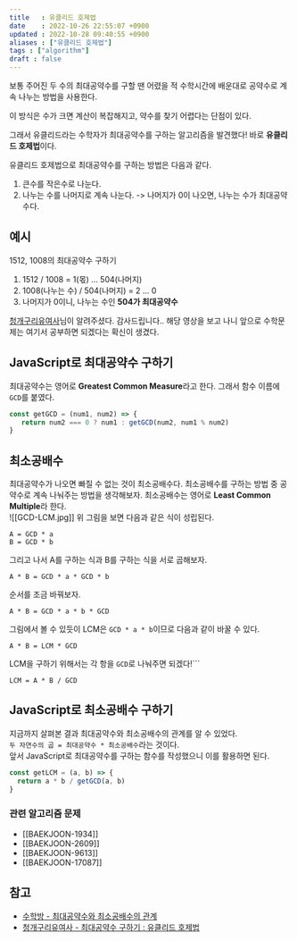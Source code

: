 ```yaml
---
title   : 유클리드 호제법 
date    : 2022-10-26 22:55:07 +0900
updated : 2022-10-28 09:40:55 +0900
aliases : ["유클리드 호제법"]
tags : ["algorithm"]
draft : false
---
```



보통 주어진 두 수의 최대공약수를 구할 땐 어렸을 적 수학시간에 배운대로  공약수로 계속 나누는 방법을 사용한다.

이 방식은 수가 크면 계산이 복잡해지고, 약수를 찾기 어렵다는 단점이 있다.

그래서 유클리드라는 수학자가 최대공약수를 구하는 알고리즘을 발견했다! 바로 **유클리드 호제법**이다.

유클리드 호제법으로 최대공약수를 구하는 방법은 다음과 같다.

1. 큰수를 작은수로 나눈다.
2. 나누는 수를 나머지로 계속 나눈다. -> 나머지가 0이 나오면, 나누는 수가 최대공약수다.

## 예시
1512, 1008의 최대공약수 구하기
1. 1512 / 1008 = 1(몫) ... 504(나머지)
2. 1008(나누는 수) / 504(나머지) = 2 ... 0
3. 나머지가 0이니, 나누는 수인 **504가 최대공약수**

[청개구리유여사](https://youtu.be/R1gxRwXRpMQ)님이 알려주셨다. 감사드립니다..
해당 영상을 보고 나니 앞으로 수학문제는 여기서 공부하면 되겠다는 확신이 생겼다.

## JavaScript로 최대공약수 구하기
최대공약수는 영어로 **Greatest Common Measure**라고 한다.  그래서 함수 이름에 `GCD`를 붙였다.  
```javascript
const getGCD = (num1, num2) => {
   return num2 === 0 ? num1 : getGCD(num2, num1 % num2)
}
```

## 최소공배수
최대공약수가 나오면 빠질 수 없는 것이 최소공배수다. 
최소공배수를 구하는 방법 중 공약수로 계속 나눠주는 방법을 생각해보자.
최소공배수는 영어로 **Least Common Multiple**라 한다.  
![[GCD-LCM.jpg]]
위 그림을 보면 다음과 같은 식이 성립된다.
```
A = GCD * a
B = GCD * b
```

그리고 나서 A를 구하는 식과 B를 구하는 식을 서로 곱해보자.
```
A * B = GCD * a * GCD * b
```

순서를 조금 바꿔보자.
```
A * B = GCD * a * b * GCD
```

그림에서 볼 수 있듯이 LCM은 `GCD * a * b`이므로 다음과 같이 바꿀 수 있다.
```
A * B = LCM * GCD
```

LCM을 구하기 위해서는 각 항을 `GCD`로 나눠주면 되겠다!```
```
LCM = A * B / GCD
```

## JavaScript로 최소공배수 구하기
지금까지 살펴본 결과 최대공약수와 최소공배수의 관계를 알 수 있었다.   
`두 자연수의 곱 = 최대공약수 * 최소공배수`라는 것이다.  
앞서 JavaScript로 최대공약수를 구하는 함수를 작성했으니 이를 활용하면 된다.

```js
const getLCM = (a, b) => {
  return a * b / getGCD(a, b)
}
```

	
### 관련 알고리즘 문제
- [[BAEKJOON-1934]]
- [[BAEKJOON-2609]]
- [[BAEKJOON-9613]]
- [[BAEKJOON-17087]]


## 참고

- [수학방 - 최대공약수와 최소공배수의 관계](https://mathbang.net/206)
- [청개구리유여사 - 최대공약수 구하기 : 유클리드 호제법](https://youtu.be/R1gxRwXRpMQ)